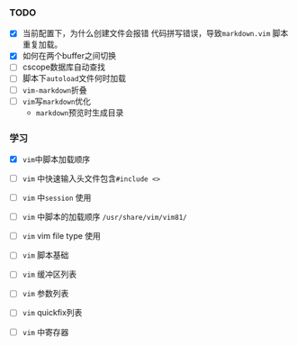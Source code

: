 

### TODO

- [x] 当前配置下，为什么创建文件会报错
    代码拼写错误，导致`markdown.vim` 脚本重复加载。
- [x]  如何在两个buffer之间切换
- [ ]  cscope数据库自动查找
- [ ]  脚本下`autoload`文件何时加载
- [ ]  `vim-markdown`折叠
- [ ]  `vim`写`markdown`优化
    * `markdown`预览时生成目录

### 学习

- [x] `vim`中脚本加载顺序
- [ ] `vim` 中快速输入头文件包含`#include <>`
- [ ] `vim` 中`session` 使用
- [ ] `vim` 中脚本的加载顺序 `/usr/share/vim/vim81/`
- [ ] `vim` vim file type 使用
- [ ] `vim` 脚本基础
- [ ] `vim` 缓冲区列表
- [ ] `vim` 参数列表
- [ ] `vim` quickfix列表
- [ ] `vim` 中寄存器

